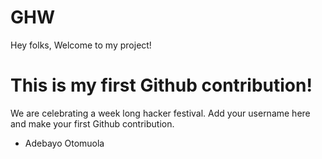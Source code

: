 # GHW

Hey folks,
Welcome to my project!

# This is my first Github contribution!

We are celebrating a week long hacker festival. Add your username here and make your first Github contribution.
- Adebayo Otomuola